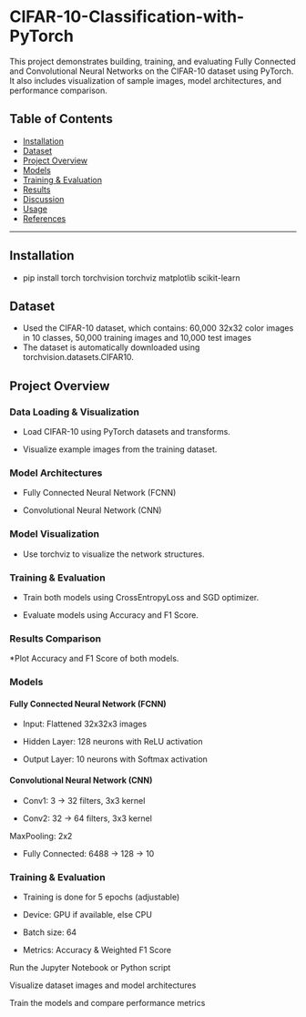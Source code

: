 # CIFAR-10-Classification-with-PyTorch
This project demonstrates building, training, and evaluating Fully Connected and Convolutional Neural Networks on the CIFAR-10 dataset using PyTorch. It also includes visualization of sample images, model architectures, and performance comparison.

## Table of Contents

- [Installation](#installation)  
- [Dataset](#dataset)  
- [Project Overview](#project-overview)  
- [Models](#models)  
- [Training & Evaluation](#training--evaluation)  
- [Results](#results)  
- [Discussion](#discussion)  
- [Usage](#usage)  
- [References](#references)  

---

## Installation

* pip install torch torchvision torchviz matplotlib scikit-learn

## Dataset

* Used the CIFAR-10 dataset, which contains: 60,000 32x32 color images in 10 classes, 50,000 training images and 10,000 test images
* The dataset is automatically downloaded using torchvision.datasets.CIFAR10.

## Project Overview

### Data Loading & Visualization

* Load CIFAR-10 using PyTorch datasets and transforms.

* Visualize example images from the training dataset.

### Model Architectures

* Fully Connected Neural Network (FCNN)

* Convolutional Neural Network (CNN)

### Model Visualization

* Use torchviz to visualize the network structures.

### Training & Evaluation

* Train both models using CrossEntropyLoss and SGD optimizer.

* Evaluate models using Accuracy and F1 Score.

### Results Comparison

*Plot Accuracy and F1 Score of both models.

### Models
#### Fully Connected Neural Network (FCNN)

* Input: Flattened 32x32x3 images

* Hidden Layer: 128 neurons with ReLU activation

* Output Layer: 10 neurons with Softmax activation

#### Convolutional Neural Network (CNN)

* Conv1: 3 → 32 filters, 3x3 kernel

* Conv2: 32 → 64 filters, 3x3 kernel

MaxPooling: 2x2

* Fully Connected: 6488 → 128 → 10

### Training & Evaluation

* Training is done for 5 epochs (adjustable)

* Device: GPU if available, else CPU

* Batch size: 64

* Metrics: Accuracy & Weighted F1 Score



Run the Jupyter Notebook or Python script

Visualize dataset images and model architectures

Train the models and compare performance metrics

